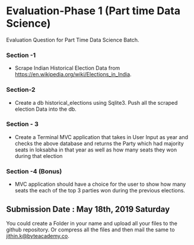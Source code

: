# Evaluation-Phase 1 (Part time Data Science)
Evaluation Question for Part Time Data Science Batch. 

### Section -1

* Scrape Indian Historical Election Data from https://en.wikipedia.org/wiki/Elections_in_India.

### Section-2 

* Create a db historical_elections using Sqlite3. Push all the scraped election Data into the db.

### Section - 3

* Create a Terminal MVC application that takes in User Input as year and checks the above database and returns the Party which had majority seats in loksabha in that year as well as how many seats they won during that election

### Section -4 (Bonus)

* MVC application should have a choice for the user to show how many seats the each of the top 3 parties won during the previous elections.



## Submission Date : May 18th, 2019 Saturday

You could create a Folder in your name and upload all your files to the github repository. Or compress all the files and then mail the same to jithin.k@byteacademy.co. 





 